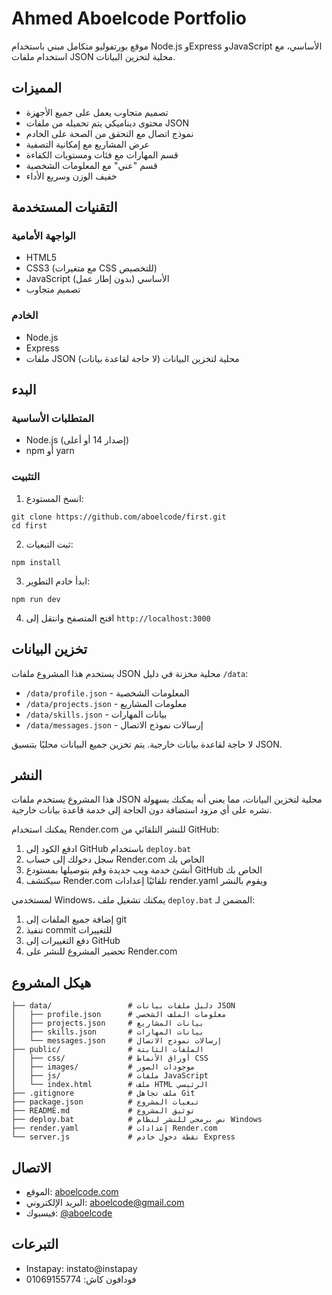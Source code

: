 # Ahmed Aboelcode Portfolio

موقع بورتفوليو متكامل مبني باستخدام Node.js وExpress وJavaScript الأساسي، مع استخدام ملفات JSON محلية لتخزين البيانات.

## المميزات

- تصميم متجاوب يعمل على جميع الأجهزة
- محتوى ديناميكي يتم تحميله من ملفات JSON
- نموذج اتصال مع التحقق من الصحة على الخادم
- عرض المشاريع مع إمكانية التصفية
- قسم المهارات مع فئات ومستويات الكفاءة
- قسم "عني" مع المعلومات الشخصية
- خفيف الوزن وسريع الأداء

## التقنيات المستخدمة

### الواجهة الأمامية
- HTML5
- CSS3 (مع متغيرات CSS للتخصيص)
- JavaScript الأساسي (بدون إطار عمل)
- تصميم متجاوب

### الخادم
- Node.js
- Express
- ملفات JSON محلية لتخزين البيانات (لا حاجة لقاعدة بيانات)

## البدء

### المتطلبات الأساسية

- Node.js (إصدار 14 أو أعلى)
- npm أو yarn

### التثبيت

1. انسخ المستودع:
```
git clone https://github.com/aboelcode/first.git
cd first
```

2. ثبت التبعيات:
```
npm install
```

3. ابدأ خادم التطوير:
```
npm run dev
```

4. افتح المتصفح وانتقل إلى `http://localhost:3000`

## تخزين البيانات

يستخدم هذا المشروع ملفات JSON محلية مخزنة في دليل `/data`:

- `/data/profile.json` - المعلومات الشخصية
- `/data/projects.json` - معلومات المشاريع
- `/data/skills.json` - بيانات المهارات
- `/data/messages.json` - إرسالات نموذج الاتصال

لا حاجة لقاعدة بيانات خارجية. يتم تخزين جميع البيانات محليًا بتنسيق JSON.

## النشر

هذا المشروع يستخدم ملفات JSON محلية لتخزين البيانات، مما يعني أنه يمكنك بسهولة نشره على أي مزود استضافة دون الحاجة إلى خدمة قاعدة بيانات خارجية.

يمكنك استخدام Render.com للنشر التلقائي من GitHub:

1. ادفع الكود إلى GitHub باستخدام `deploy.bat` 
2. سجل دخولك إلى حساب Render.com الخاص بك
3. أنشئ خدمة ويب جديدة وقم بتوصيلها بمستودع GitHub الخاص بك
4. سيكتشف Render.com تلقائيًا إعدادات render.yaml ويقوم بالنشر

لمستخدمي Windows، يمكنك تشغيل ملف `deploy.bat` المضمن لـ:
1. إضافة جميع الملفات إلى git
2. تنفيذ commit للتغييرات
3. دفع التغييرات إلى GitHub
4. تحضير المشروع للنشر على Render.com

## هيكل المشروع

```
├── data/                 # دليل ملفات بيانات JSON
│   ├── profile.json      # معلومات الملف الشخصي
│   ├── projects.json     # بيانات المشاريع
│   ├── skills.json       # بيانات المهارات
│   └── messages.json     # إرسالات نموذج الاتصال
├── public/               # الملفات الثابتة
│   ├── css/              # أوراق الأنماط CSS
│   ├── images/           # موجودات الصور
│   ├── js/               # ملفات JavaScript
│   └── index.html        # ملف HTML الرئيسي
├── .gitignore            # ملف تجاهل Git
├── package.json          # تبعيات المشروع
├── README.md             # توثيق المشروع
├── deploy.bat            # نص برمجي للنشر لنظام Windows
├── render.yaml           # إعدادات Render.com
└── server.js             # نقطة دخول خادم Express
```

## الاتصال

- الموقع: [aboelcode.com](https://aboelcode.com)
- البريد الإلكتروني: [aboelcode@gmail.com](mailto:aboelcode@gmail.com)
- فيسبوك: [@aboelcode](https://facebook.com/aboelcode)

## التبرعات

- Instapay: instato@instapay
- فودافون كاش: 01069155774
